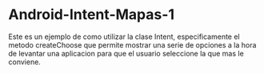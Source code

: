 # Android-Intent-Mapas-1
Este es un ejemplo de como utilizar la clase Intent, especificamente el metodo createChoose que permite mostrar una serie de opciones a la hora de levantar una aplicacion para que el usuario seleccione la que mas le conviene.
